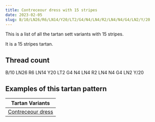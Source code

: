 ```yaml
---
title: Contreceour dress with 15 stripes
date: 2023-02-05
slug: B/10/LN26/R6/LN14/Y20/LT2/G4/N4/LN4/R2/LN4/N4/G4/LN2/Y/20
---
```

This is a list of all the tartan sett variants with 15 stripes.

It is a 15 stripes tartan.


## Thread count
B/10 LN26 R6 LN14 Y20 LT2 G4 N4 LN4 R2 LN4 N4 G4 LN2 Y/20

## Examples of this tartan pattern

| Tartan Variants |
|---------------|
| [Contreceour dress](/variants/b/10/ln26/r6/ln14/y20/lt2/g4/n4/ln4/r2/ln4/n4/g4/ln2/y/20-b304080-g008000-lne0e0e0-lt806050-n808080-rc00000-yf0c000)||
